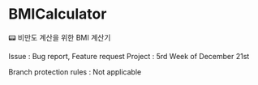 # BMICalculator

📟 비만도 계산을 위한 BMI 계산기

Issue : Bug report, Feature request
Project : 5rd Week of December 21st

Branch protection rules : Not applicable
